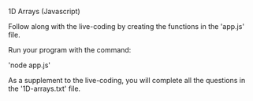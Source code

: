 1D Arrays (Javascript)

Follow along with the live-coding by creating the functions in the 'app.js' file.

Run your program with the command:

'node app.js'

As a supplement to the live-coding, you will complete all the questions in the '1D-arrays.txt' file.